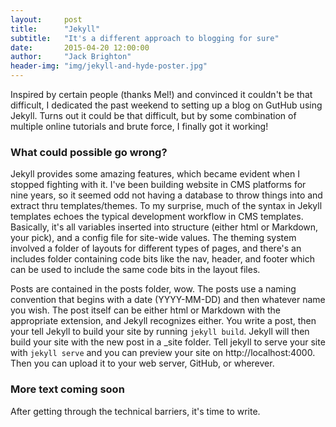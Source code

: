 ```yaml
---
layout:     post
title:      "Jekyll"
subtitle:   "It's a different approach to blogging for sure"
date:       2015-04-20 12:00:00
author:     "Jack Brighton"
header-img: "img/jekyll-and-hyde-poster.jpg"
---
```


Inspired by certain people (thanks Mel!) and convinced it couldn't be that difficult, I dedicated the past weekend to setting up a blog on GutHub using Jekyll. Turns out it could be that difficult, but by some combination of multiple online tutorials and brute force, I finally got it working!

### What could possible go wrong?

Jekyll provides some amazing features, which became evident when I stopped fighting with it. I've been building website in CMS platforms for nine years, so it seemed odd not having a database to throw things into and extract thru templates/themes. To my surprise, much of the syntax in Jekyll templates echoes the typical development workflow in CMS templates. Basically, it's all variables inserted into structure (either html or Markdown, your pick), and a config file for site-wide values. The theming system  involved a folder of layouts for different types of pages, and there's an includes folder containing code bits like the nav, header, and footer which can be used to include the same code bits in the layout files. 

Posts are contained in the posts folder, wow. The posts use a naming convention that begins with a date (YYYY-MM-DD) and then whatever name you wish. The post itself can be either html or Markdown with the appropriate extension, and Jekyll recognizes either. You write a post, then your tell Jekyll to build your site by running `jekyll build`. Jekyll will then build your site with the new post in a _site folder. Tell jekyll to serve your site with `jekyll serve` and you can preview your site on http://localhost:4000. Then you can upload it to your web server, GitHub, or wherever. 

### More text coming soon

After getting through the technical barriers, it's time to write.